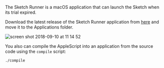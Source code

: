 The Sketch Runner is a macOS application that can launch the Sketch when its trial expired.

Download the latest release of the Sketch Runner application from [here](https://github.com/AlexeySemigradsky/SketchRunner/releases) and move it to the Applications folder.

![screen shot 2018-09-10 at 11 14 52](https://user-images.githubusercontent.com/4836709/45285046-cb3e3a00-b4ea-11e8-8b73-ed978b1237c1.png)

You also can compile the AppleScript into an application from the source code using the `compile` script:

```bash
./compile
````
